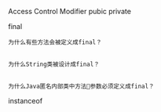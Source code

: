 Access Control Modifier
pubic 
private



final
```
为什么有些方法会被定义成final？


为什么String类被设计成final？


为什么Java匿名内部类中方法参数必须定义成final？

```


instanceof